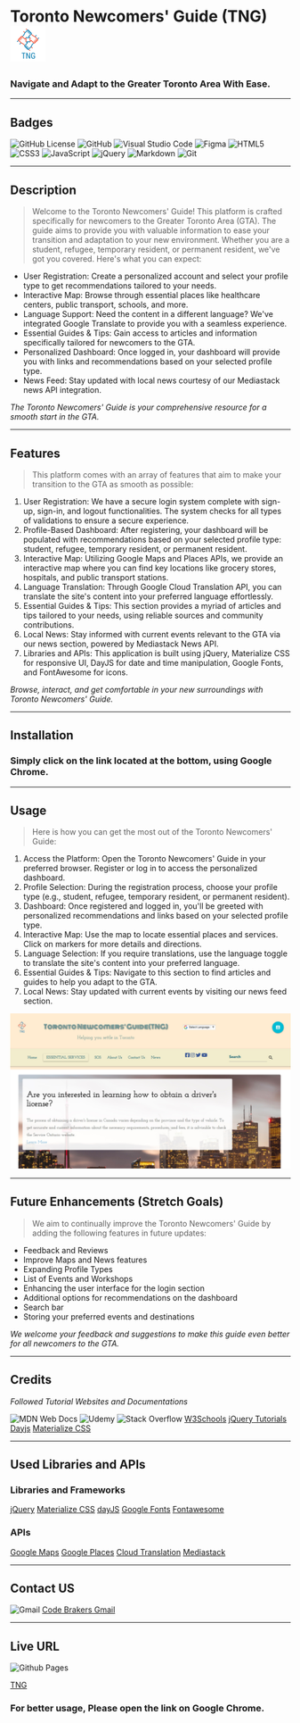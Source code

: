 # Toronto Newcomers' Guide (TNG) ![Code Breakers](./assets/images/TNG/FaviconLogo.png)

### Navigate and Adapt to the Greater Toronto Area With Ease.

---

## Badges

![GitHub License](https://img.shields.io/github/license/EhsanAsh/Horiseon_marketing_webpage)
![GitHub](https://img.shields.io/badge/github-%23121011.svg?style=for-the-badge&logo=github&logoColor=white)
![Visual Studio Code](https://img.shields.io/badge/Visual%20Studio%20Code-0078d7.svg?style=for-the-badge&logo=visual-studio-code&logoColor=white)
![Figma](https://img.shields.io/badge/figma-%23F24E1E.svg?style=for-the-badge&logo=figma&logoColor=white)
![HTML5](https://img.shields.io/badge/html5-%23E34F26.svg?style=for-the-badge&logo=html5&logoColor=white)
![CSS3](https://img.shields.io/badge/css3-%231572B6.svg?style=for-the-badge&logo=css3&logoColor=white)
![JavaScript](https://img.shields.io/badge/javascript-%23323330.svg?style=for-the-badge&logo=javascript&logoColor=%23F7DF1E)
![jQuery](https://img.shields.io/badge/jquery-%230769AD.svg?style=for-the-badge&logo=jquery&logoColor=white)
![Markdown](https://img.shields.io/badge/markdown-%23000000.svg?style=for-the-badge&logo=markdown&logoColor=white)
![Git](https://img.shields.io/badge/git-%23F05033.svg?style=for-the-badge&logo=git&logoColor=white)

---

## Description

>Welcome to the Toronto Newcomers' Guide! This platform is crafted specifically for newcomers to the Greater Toronto Area (GTA). The guide aims to provide you with valuable information to ease your transition and adaptation to your new environment. Whether you are a student, refugee, temporary resident, or permanent resident, we've got you covered. Here's what you can expect:

- User Registration: Create a personalized account and select your profile type to get recommendations tailored to your needs.
- Interactive Map: Browse through essential places like healthcare centers, public transport, schools, and more.
- Language Support: Need the content in a different language? We've integrated Google Translate to provide you with a seamless experience.
- Essential Guides & Tips: Gain access to articles and information specifically tailored for newcomers to the GTA.
- Personalized Dashboard: Once logged in, your dashboard will provide you with links and recommendations based on your selected profile type.
- News Feed: Stay updated with local news courtesy of our Mediastack news API integration.

_The Toronto Newcomers' Guide is your comprehensive resource for a smooth start in the GTA._

---

## Features

>This platform comes with an array of features that aim to make your transition to the GTA as smooth as possible:

1. User Registration: We have a secure login system complete with sign-up, sign-in, and logout functionalities. The system checks for all types of validations to ensure a secure experience.
2. Profile-Based Dashboard: After registering, your dashboard will be populated with recommendations based on your selected profile type: student, refugee, temporary resident, or permanent resident.
3. Interactive Map: Utilizing Google Maps and Places APIs, we provide an interactive map where you can find key locations like grocery stores, hospitals, and public transport stations.
4. Language Translation: Through Google Cloud Translation API, you can translate the site's content into your preferred language effortlessly.
5. Essential Guides & Tips: This section provides a myriad of articles and tips tailored to your needs, using reliable sources and community contributions.
6. Local News: Stay informed with current events relevant to the GTA via our news section, powered by Mediastack News API.
7. Libraries and APIs: This application is built using jQuery, Materialize CSS for responsive UI, DayJS for date and time manipulation, Google Fonts, and FontAwesome for icons.

_Browse, interact, and get comfortable in your new surroundings with Toronto Newcomers' Guide._

---

## Installation

### Simply click on the link located at the bottom, using **Google Chrome**.

---

## Usage

>Here is how you can get the most out of the Toronto Newcomers' Guide:

1. Access the Platform: Open the Toronto Newcomers' Guide in your preferred browser. Register or log in to access the personalized dashboard.
2. Profile Selection: During the registration process, choose your profile type (e.g., student, refugee, temporary resident, or permanent resident).
3. Dashboard: Once registered and logged in, you'll be greeted with personalized recommendations and links based on your selected profile type.
4. Interactive Map: Use the map to locate essential places and services. Click on markers for more details and directions.
5. Language Selection: If you require translations, use the language toggle to translate the site's content into your preferred language.
6. Essential Guides & Tips: Navigate to this section to find articles and guides to help you adapt to the GTA.
7. Local News: Stay updated with current events by visiting our news feed section.

![Demo](./assets/images/TNG/demo.jpg)

---

## Future Enhancements (Stretch Goals)

>We aim to continually improve the Toronto Newcomers' Guide by adding the following features in future updates:

- Feedback and Reviews
- Improve Maps and News features
- Expanding Profile Types
- List of Events and Workshops
- Enhancing the user interface for the login section
- Additional options for recommendations on the dashboard
- Search bar
- Storing your preferred events and destinations

_We welcome your feedback and suggestions to make this guide even better for all newcomers to the GTA._

---

## Credits

*Followed Tutorial Websites and Documentations*

![MDN Web Docs](https://img.shields.io/badge/MDN_Web_Docs-black?style=for-the-badge&logo=mdnwebdocs&logoColor=white)
![Udemy](https://img.shields.io/badge/Udemy-A435F0?style=for-the-badge&logo=Udemy&logoColor=white)
![Stack Overflow](https://img.shields.io/badge/-Stackoverflow-FE7A16?style=for-the-badge&logo=stack-overflow&logoColor=white)
[W3Schools](https://www.w3schools.com/jquery/)
[jQuery Tutorials](https://learn.jquery.com/using-jquery-core/)
[Dayjs](https://day.js.org/docs/en/display/format)
[Materialize CSS](https://materializecss.com/)

---

## Used Libraries and APIs

### Libraries and Frameworks

[jQuery](https://jquery.com/)
[Materialize CSS](https://materializecss.com/)
[dayJS](https://day.js.org/en/)
[Google Fonts](https://fonts.google.com/)
[Fontawesome](https://fontawesome.com/)

### APIs

[Google Maps](https://developers.google.com/maps)
[Google Places](https://maps.googleapis.com)
[Cloud Translation](https://cloud.google.com/translate)
[Mediastack](https://mediastack.com/documentation)

---

## Contact US

![Gmail](https://img.shields.io/badge/Gmail-D14836?style=for-the-badge&logo=gmail&logoColor=white)
[Code Brakers Gmail](uoftbootcamp.group3@gmail.com)

---

## Live URL

![Github Pages](https://img.shields.io/badge/github%20pages-121013?style=for-the-badge&logo=github&logoColor=white)

[TNG]( https://uoftgroup3.github.io/toronto-newcomers-guide/) 
### For better usage, Please open the link on Google Chrome.
